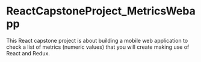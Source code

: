 # ReactCapstoneProject_MetricsWebapp
 This React capstone project is about building a mobile web application to check a list of metrics (numeric values) that you will create making use of React and Redux.
